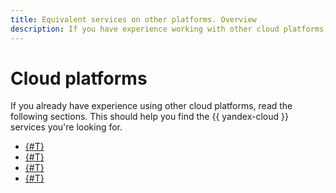 ```yaml
---
title: Equivalent services on other platforms. Overview
description: If you have experience working with other cloud platforms, please see the comparison of {{ yandex-cloud }} with Amazon Web Services, Google Cloud Platform, and Microsoft Azure. This should help you find the {{ yandex-cloud }} services you're looking for.
---
```


# Cloud platforms

If you already have experience using other cloud platforms, read the following sections. This should help you find the {{ yandex-cloud }} services you're looking for.
* [{#T}](aws.md)
* [{#T}](gcp.md)
* [{#T}](azure.md)
* [{#T}](vmware/index.md)

